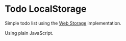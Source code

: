 Todo LocalStorage
=================

Simple todo list using the [Web Storage](http://www.w3.org/TR/webstorage/) implementation.

Using plain JavaScript.